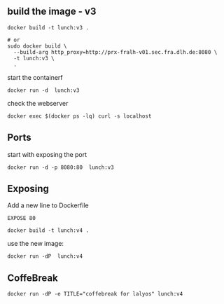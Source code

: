 


## build the image - v3

```
docker build -t lunch:v3 .

# or 
sudo docker build \
  --build-arg http_proxy=http://prx-fralh-v01.sec.fra.dlh.de:8080 \
  -t lunch:v3 \
  .
```

start the containerf
```
docker run -d  lunch:v3
```

check the webserver
```
docker exec $(docker ps -lq) curl -s localhost
```

## Ports

start with exposing the port
```
docker run -d -p 8080:80  lunch:v3
```

## Exposing
Add a new line to Dockerfile
```
EXPOSE 80
```

```
docker build -t lunch:v4 .
```

use the new image:
```
docker run -dP  lunch:v4
```

## CoffeBreak

```
docker run -dP -e TITLE="coffebreak for lalyos" lunch:v4
```
